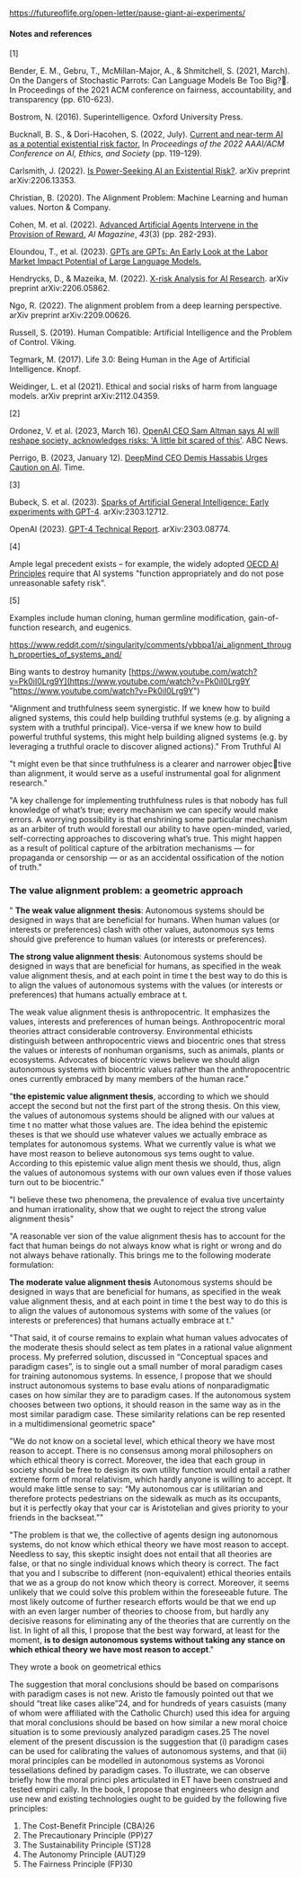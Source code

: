 



https://futureoflife.org/open-letter/pause-giant-ai-experiments/ 
#### Notes and references

[1]

Bender, E. M., Gebru, T., McMillan-Major, A., & Shmitchell, S. (2021, March). On the Dangers of Stochastic Parrots: Can Language Models Be Too Big?🦜. In Proceedings of the 2021 ACM conference on fairness, accountability, and transparency (pp. 610-623).

Bostrom, N. (2016). Superintelligence. Oxford University Press.

Bucknall, B. S., & Dori-Hacohen, S. (2022, July). [Current and near-term AI as a potential existential risk factor.](https://arxiv.org/abs/2209.10604) In _Proceedings of the 2022 AAAI/ACM Conference on AI, Ethics, and Society_ (pp. 119-129).

Carlsmith, J. (2022). [Is Power-Seeking AI an Existential Risk?](https://arxiv.org/abs/2206.13353). arXiv preprint arXiv:2206.13353.

Christian, B. (2020). The Alignment Problem: Machine Learning and human values. Norton & Company.

Cohen, M. et al. (2022). [Advanced Artificial Agents Intervene in the Provision of Reward.](https://ojs.aaai.org/aimagazine/index.php/aimagazine/article/view/15084) _AI Magazine_, _43_(3) (pp. 282-293).

Eloundou, T., et al. (2023). [GPTs are GPTs: An Early Look at the Labor Market Impact Potential of Large Language Models.](https://arxiv.org/abs/2303.10130)

Hendrycks, D., & Mazeika, M. (2022). [X-risk Analysis for AI Research](https://arxiv.org/abs/2206.05862). arXiv preprint arXiv:2206.05862.

Ngo, R. (2022). The alignment problem from a deep learning perspective. arXiv preprint arXiv:2209.00626.

Russell, S. (2019). Human Compatible: Artificial Intelligence and the Problem of Control. Viking.

Tegmark, M. (2017). Life 3.0: Being Human in the Age of Artificial Intelligence. Knopf.

Weidinger, L. et al (2021). Ethical and social risks of harm from language models. arXiv preprint arXiv:2112.04359.

[2]

Ordonez, V. et al. (2023, March 16). [OpenAI CEO Sam Altman says AI will reshape society, acknowledges risks: 'A little bit scared of this'](https://abcnews.go.com/Technology/openai-ceo-sam-altman-ai-reshape-society-acknowledges/story?id=97897122). ABC News.

Perrigo, B. (2023, January 12). [DeepMind CEO Demis Hassabis Urges Caution on AI](https://time.com/6246119/demis-hassabis-deepmind-interview/). Time.

[3]

Bubeck, S. et al. (2023). [Sparks of Artificial General Intelligence: Early experiments with GPT-4](https://arxiv.org/abs/2303.12712). arXiv:2303.12712.

OpenAI (2023). [GPT-4 Technical Report](https://cdn.openai.com/papers/gpt-4.pdf). arXiv:2303.08774.

[4]

Ample legal precedent exists – for example, the widely adopted [OECD AI Principles](https://oecd.ai/en/dashboards/ai-principles/P8) require that AI systems "function appropriately and do not pose unreasonable safety risk".

[5]

Examples include human cloning, human germline modification, gain-of-function research, and eugenics.


https://www.reddit.com/r/singularity/comments/ybbpa1/ai_alignment_through_properties_of_systems_and/

Bing wants to destroy humanity
[https://www.youtube.com/watch?v=Pk0iI0Lrg9Y](https://www.youtube.com/watch?v=Pk0iI0Lrg9Y "https://www.youtube.com/watch?v=Pk0iI0Lrg9Y")


"Alignment and truthfulness seem synergistic. If we knew how to build aligned systems, this could help building truthful systems (e.g. by aligning a system with a truthful principal). Vice-versa if we knew how to build powerful truthful systems, this might help building aligned systems (e.g. by leveraging a truthful oracle to discover aligned actions)." From Truthful AI

"t might even be that since truthfulness is a clearer and narrower objective than alignment, it would serve as a useful instrumental goal for alignment research."

"A key challenge for implementing truthfulness rules is that nobody has full knowledge of what’s true; every mechanism we can specify would make errors. A worrying possibility is that enshrining some particular mechanism as an arbiter of truth would forestall our ability to have open-minded, varied, self-correcting approaches to discovering what’s true. This might happen as a result of political capture of the arbitration mechanisms — for propaganda or censorship — or as an accidental ossification of the notion of truth."




### The value alignment problem: a geometric approach
"
**The weak value alignment** **thesis**: Autonomous systems should be designed in ways that are beneficial for humans. When human values (or interests or preferences) clash with other values, autonomous sys tems should give preference to human values (or interests or preferences). 

**The strong value alignment thesis**: Autonomous systems should be designed in ways that are beneficial for humans, as specified in the weak value alignment thesis, and at each point in time t the best way to do this is to align the values of autonomous systems with the values (or interests or preferences) that humans actually embrace at t.

The weak value alignment thesis is anthropocentric. It emphasizes the values, interests and preferences of human beings. Anthropocentric moral theories attract considerable controversy. Environmental ethicists distinguish between anthropocentric views and biocentric ones that stress the values or interests of nonhuman organisms, such as animals, plants or ecosystems. Advocates of biocentric views believe we should align autonomous systems with biocentric values rather than the anthropocentric ones currently embraced by many members of the human race."

"**the epistemic value alignment thesis**, according to which we should accept the second but not the first part of the strong thesis. On this view, the values of autonomous systems should be aligned with our values at time t no matter what those values are. The idea behind the epistemic theses is that we should use whatever values we actually embrace as templates for autonomous systems. What we currently value is what we have most reason to believe autonomous sys tems ought to value. According to this epistemic value align ment thesis we should, thus, align the values of autonomous systems with our own values even if those values turn out to be biocentric."


"I believe these two phenomena, the prevalence of evalua tive uncertainty and human irrationality, show that we ought to reject the strong value alignment thesis"

"A reasonable ver sion of the value alignment thesis has to account for the fact that human beings do not always know what is right or wrong and do not always behave rationally. This brings me to the following moderate formulation: 

**The moderate value alignment thesis** Autonomous systems should be designed in ways that are beneficial for humans, as specified in the weak value alignment thesis, and at each point in time t the best way to do this is to align the values of autonomous systems with some of the values (or interests or preferences) that humans actually embrace at t."


"That said, it of course remains to explain what human values advocates of the moderate thesis should select as tem plates in a rational value alignment process. My preferred solution, discussed in “Conceptual spaces and paradigm cases”, is to single out a small number of moral paradigm cases for training autonomous systems. In essence, I propose that we should instruct autonomous systems to base evalu ations of nonparadigmatic cases on how similar they are to paradigm cases. If the autonomous system chooses between two options, it should reason in the same way as in the most similar paradigm case. These similarity relations can be rep resented in a multidimensional geometric space"



"We do not know on a societal level, which ethical theory we have most reason to accept. There is no consensus among moral philosophers on which ethical theory is correct. Moreover, the idea that each group in society should be free to design its own utility function would entail a rather extreme form of moral relativism, which hardly anyone is willing to accept. It would make little sense to say: “My autonomous car is utilitarian and therefore protects pedestrians on the sidewalk as much as its occupants, but it is perfectly okay that your car is Aristotelian and gives priority to your friends in the backseat.”"


"The problem is that we, the collective of agents design ing autonomous systems, do not know which ethical theory we have most reason to accept. Needless to say, this skeptic insight does not entail that all theories are false, or that no single individual knows which theory is correct. The fact that you and I subscribe to different (non-equivalent) ethical theories entails that we as a group do not know which theory is correct. Moreover, it seems unlikely that we could solve this problem within the foreseeable future. The most likely outcome of further research efforts would be that we end up with an even larger number of theories to choose from, but hardly any decisive reasons for eliminating any of the theories that are currently on the list. In light of all this, I propose that the best way forward, at least for the moment, **is to design autonomous systems without taking any stance on which ethical theory we have most reason to accept**."


They wrote a book on geometrical ethics

The suggestion that moral conclusions should be based on comparisons with paradigm cases is not new. Aristo tle famously pointed out that we should “treat like cases alike”24, and for hundreds of years casuists (many of whom were affiliated with the Catholic Church) used this idea for arguing that moral conclusions should be based on how similar a new moral choice situation is to some previously analyzed paradigm cases.25 The novel element of the present discussion is the suggestion that (i) paradigm cases can be used for calibrating the values of autonomous systems, and that (ii) moral principles can be modelled in autonomous systems as Voronoi tessellations defined by paradigm cases. To illustrate, we can observe briefly how the moral princi ples articulated in ET have been construed and tested empiri cally. In the book, I propose that engineers who design and use new and existing technologies ought to be guided by the following five principles: 

1. The Cost-Benefit Principle (CBA)26 
2. The Precautionary Principle (PP)27 
3. The Sustainability Principle (ST)28 
4. The Autonomy Principle (AUT)29 
5. The Fairness Principle (FP)30

